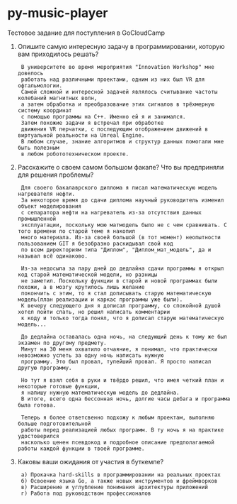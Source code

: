 # py-music-player
Тестовое задание для поступления в GoCloudCamp

1) Опишите самую интересную задачу в программировании, которую вам приходилось решать?

        В университете во время мероприятия "Innovation Workshop" мне довелось 
        работать над различными проектами, одним из них был VR для офтальмологии. 
        Самой сложной и интересной задачей являлось считывание частоты колебаний магнитных волн, 
        а затем обработка и преобразование этих сигналов в трёхмерную систему координат
        с помощью программы на C++. Именно ей я и занимался.
        Затем похожие задачи я встречал при обработке
        движения VR перчатки, с последующим отображением движений в виртуальной реальности на Unreal Engine.
        В любом случае, знание алгоритмов и структур данных помогали мне быть полезным
        в любом робототехническом проекте.


2) Расскажите о своем самом большом факапе? Что вы предприняли для решения проблемы?

        Для своего бакалаврского диплома я писал математическую модель нагревателя нефти.
        За некоторое время до сдачи диплома научный руководитель изменил объект моделирования 
        с сепаратора нефти на нагреватель из-за отсутствия данных промышленной 
        эксплуатации, поскольку мою матмодель было не с чем сравнивать. С того времени по старой теме я накопил
        много материала. Из-за своей большой (в тот момент) неопытности пользованием GIT я безобразно раскидывал свой код
        по всем директориям типа "Диплом", "Диплом_мат_модель", да и называл всё одинаково.

        Из-за недосыпа за пару дней до дедлайна сдачи программы я открыл код старой математической модели, но разницы
        не заметил. Поскольку функции в старой и новой программах были похожи, а в мозгу крутилось лишь желание 
        покончить с этим, то я стал дописывать старую математическую модель(план реализации и каркас программы уже были).
        К вечеру следующего дня я дописал программу, со спокойной душой хотел пойти спать, но решил написать комментарии
        к коду и только тогда понял, что я дописал старую математическую модель...

        До дедлайна оставалась одна ночь, на следующий день к тому же был экзамен по другому предмету. 
        Минут на 30 меня охватило отчаяние, я понимал, что практически невозможно успеть за одну ночь написать нужную 
        программу. Это был провал, тупейший провал. Я просто написал другую программу.

        Но тут я взял себя в руки и твёрдо решил, что имея четкий план и некоторые готовые функции,
        я напишу нужную математическую модель до дедлайна. 
        В итоге, всего одна бессонная ночь, долгие часы дебага и программа была готова.
        
        Теперь я более ответсвенно подхожу к любым проектам, выполняю больше подготовительной
        работы перед реализацией любых программ. В ту ночь я на практике удостоверился
        насколько ценен псевдокод и подробное описание предполагаемой работы каждой функции в твоей программе.


3) Каковы ваши ожидания от участия в буткемпе?

        а) Прокачка hard-skills в программировании на реальных проектах
        б) Освоение языка Go, а также новых инструментов и фреймворков
        в) Расширение и углубление понимания архитектуры приложений
        г) Работа под руководством профессионалов